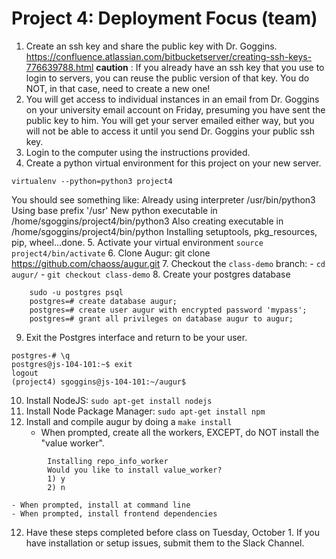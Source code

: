 # Project 4: Deployment Focus (team)
1. Create an ssh key and share the public key with Dr. Goggins. https://confluence.atlassian.com/bitbucketserver/creating-ssh-keys-776639788.html **caution** : If you already have an ssh key that you use to login to servers, you can reuse the public version of that key. You do NOT, in that case, need to create a new one!
2. You will get access to individual instances in an email from Dr. Goggins on your university email account on Friday, presuming you have sent the public key to him. You will get your server emailed either way, but you will not be able to access it until you send Dr. Goggins your public ssh key. 
3. Login to the computer using the instructions provided. 
4. Create a python virtual environment for this project on your new server. 
```
virtualenv --python=python3 project4
```
You should see something like: 
    Already using interpreter /usr/bin/python3
    Using base prefix '/usr'
    New python executable in /home/sgoggins/project4/bin/python3
    Also creating executable in /home/sgoggins/project4/bin/python
    Installing setuptools, pkg_resources, pip, wheel...done.
5. Activate your virtual environment `source project4/bin/activate`
6. Clone Augur: git clone https://github.com/chaoss/augur.git
7. Checkout the `class-demo` branch: 
    - `cd augur/`
    - `git checkout class-demo`
8. Create your postgres database
```
    sudo -u postgres psql
    postgres=# create database augur;
    postgres=# create user augur with encrypted password 'mypass';
    postgres=# grant all privileges on database augur to augur;

```
9. Exit the Postgres interface and return to be your user. 
```
postgres-# \q
postgres@js-104-101:~$ exit
logout
(project4) sgoggins@js-104-101:~/augur$ 

```
10. Install NodeJS: `sudo apt-get install nodejs`
11. Install Node Package Manager: `sudo apt-get install npm`
11. Install and compile augur by doing a `make install`
    - When prompted, create all the workers, EXCEPT, do NOT install the "value worker". 
```
        Installing repo_info_worker
        Would you like to install value_worker?
        1) y
        2) n
```
    - When prompted, install at command line
    - When prompted, install frontend dependencies
12. Have these steps completed before class on Tuesday, October 1. If you have installation or setup issues, submit them to the Slack Channel. 

